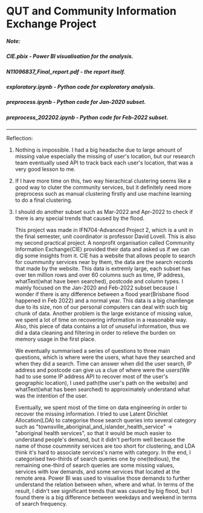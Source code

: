 # QUT and Community Information Exchange Project

##### Note:
##### CIE.pbix - Power BI visualisation for the analysis.
##### N11096837_Final_report.pdf - the report itself.
##### exploratory.ipynb - Python code for exploratory analysis.
##### preprocess.ipynb - Python code for Jan-2020 subset.
##### preprocess_202202.ipynb - Python code for Feb-2022 subset.
-----------------------------------------------------------------------------------------------------------------------------------------------------------------------
Reflection:
1. Nothing is impossible. I had a big headache due to large amount of missing value especially the missing of user's location, but our research team eventually used API to track back each user's location, that was a very good lesson to me.
2. If I have more time on this, two way hierachical clustering seems like a good way to cluter the community services, but it definitely need more preprocess such as manual clustering firstly and use machine learning to do a final clustering.   
3. I should do another subset such as Mar-2022 and Apr-2022 to check if there is any special trends that caused by the flood.


    This project was made in IFN704-Advanced Project 2, which is a unit in the final semester, unit coordinator is professor David Lovell. This is also my second practical project. A nonprofit organisation called Community Information Exchange(CIE) provided their data and asked us if we can dig some insights from it. CIE has a website that allows people to search for coummunity services near by them, the data are the search records that made by the website. This data is extremly large, each subset has over ten million rows and over 60 columns such as time, IP address, whatText(what have been searched), postcode and column types. I mainly focused on the Jan-2020 and Feb-2022 subset because I wonder if there is any difference between a flood year(Brisbane flood happened in Feb 2022) and a normal year. This data is a big chanllenge due to its size, non of our personal computers can deal with such big chunk of data. Another problem is the large existance of missing value, we spent a lot of time on recovering information in a reasonable way. Also, this piece of data contains a lot of unuseful information, thus we did a data cleaning and filtering in order to relieve the burden on memory usage in the first place.  

    We eventually summarised a series of questions to three main questions, which is where were the users, what have they searched and when they did a search. Time can answer when did the user search, IP address and postcode can give us a clue of where were the users(We had to use some IP address API to recover most of the user's geographic location), I used path(the user's path on the website) and whatText(what has been searched) to approximately understand what was the intention of the user. 

    Eventually, we spent most of the time on data engineering in order to recover the missing information. I tried to use Latent Dirichlet Allocation(LDA) to categorise those search queries into several category such as "townsville_aboriginal_and_islander_health_service" -> "aboriginal health services", so that it would be much easier to understand people's demand, but it didn't perform well because the name of those coummnity services are too short for clustering, and LDA think it's hard to associate services's name with category. In the end, I categorised two-thirds of search queries one by one(tedious), the remaining one-third of search queries are some missing values, services with low demands, and some services that located at the remote area. Power BI was used to visualise those demands to further understand the relation between when, where and what. In terms of the result, I didn't see significant trends that was caused by big flood, but I found there is a big difference between weekdays and weekend in terms of search frequency. 
